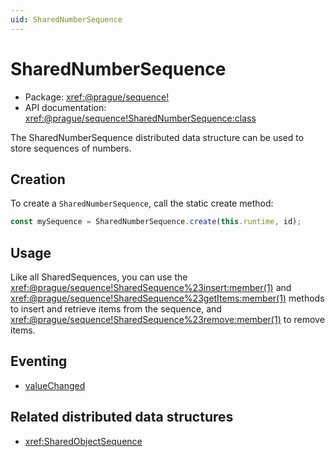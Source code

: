 ```yaml
---
uid: SharedNumberSequence
---
```


# SharedNumberSequence

* Package: <xref:@prague/sequence!>
* API documentation: <xref:@prague/sequence!SharedNumberSequence:class>

The SharedNumberSequence distributed data structure can be used to store sequences of numbers.

## Creation

To create a `SharedNumberSequence`, call the static create method:

```typescript
const mySequence = SharedNumberSequence.create(this.runtime, id);
```

## Usage

Like all SharedSequences, you can use the <xref:@prague/sequence!SharedSequence%23insert:member(1)> and
<xref:@prague/sequence!SharedSequence%23getItems:member(1)> methods to insert and retrieve items from the sequence, and
<xref:@prague/sequence!SharedSequence%23remove:member(1)> to remove items.

## Eventing

* [valueChanged](xref:@prague/sequence!SharedSegmentSequence%23on:member(3))

## Related distributed data structures

* <xref:SharedObjectSequence>
